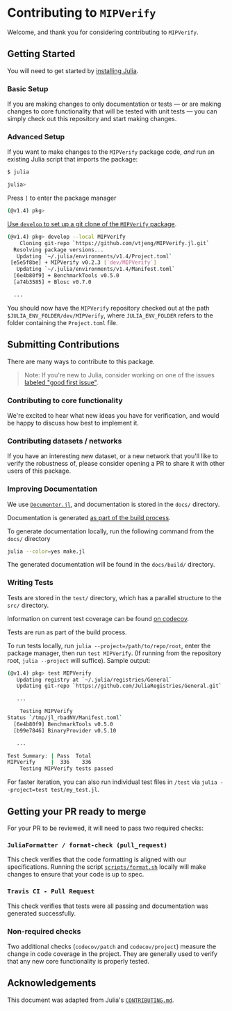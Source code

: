 # Contributing to `MIPVerify`

Welcome, and thank you for considering contributing to `MIPVerify`.

## Getting Started

You will need to get started by [installing Julia](https://julialang.org/downloads/platform/).

### Basic Setup

If you are making changes to only documentation or tests — or are making changes to core
functionality that will be tested with unit tests — you can simply check out this repository and
start making changes.

### Advanced Setup

If you want to make changes to the `MIPVerify` package code, _and_ run an existing Julia script that
imports the package:

```sh
$ julia

julia>
```

Press `]` to enter the package manager

```sh
(@v1.4) pkg>
```

[Use `develop` to set up a git clone of the `MIPVerify` package](https://docs.julialang.org/en/v1/stdlib/Pkg/#Pkg).

```sh
(@v1.4) pkg> develop --local MIPVerify
    Cloning git-repo `https://github.com/vtjeng/MIPVerify.jl.git`
  Resolving package versions...
   Updating `~/.julia/environments/v1.4/Project.toml`
 [e5e5f8be] + MIPVerify v0.2.3 [`dev/MIPVerify`]
   Updating `~/.julia/environments/v1.4/Manifest.toml`
  [6e4b80f9] + BenchmarkTools v0.5.0
  [a74b3585] + Blosc v0.7.0

  ...
```

You should now have the `MIPVerify` repository checked out at the path
`$JULIA_ENV_FOLDER/dev/MIPVerify`, where `JULIA_ENV_FOLDER` refers to the folder containing the
`Project.toml` file.

## Submitting Contributions

There are many ways to contribute to this package.

> Note: If you're new to Julia, consider working on one of the issues
> [labeled "good first issue"](https://github.com/vtjeng/MIPVerify.jl/issues?q=is%3Aissue+is%3Aopen+label%3A%22good+first+issue%22).

### Contributing to core functionality

We're excited to hear what new ideas you have for verification, and would be happy to discuss how
best to implement it.

### Contributing datasets / networks

If you have an interesting new dataset, or a new network that you'll like to verify the robustness
of, please consider opening a PR to share it with other users of this package.

### Improving Documentation

We use [`Documenter.jl`](https://juliadocs.github.io/Documenter.jl/stable/man/guide/), and
documentation is stored in the `docs/` directory.

Documentation is generated
[as part of the build process](https://github.com/vtjeng/MIPVerify.jl/blob/2f2a0918abe28fb5f8b0b14396363c516a9c80c6/.travis.yml#L23-L28).

To generate documentation locally, run the following command from the `docs/` directory

```sh
julia --color=yes make.jl
```

The generated documentation will be found in the `docs/build/` directory.

### Writing Tests

Tests are stored in the `test/` directory, which has a parallel structure to the `src/` directory.

Information on current test coverage can be found
[on codecov](https://codecov.io/github/vtjeng/MIPVerify.jl?branch=master).

Tests are run as part of the build process.

To run tests locally, run `julia --project=/path/to/repo/root`, enter the package manager, then run
`test MIPVerify`. (If running from the repository root, `julia --project` will suffice). Sample
output:

```sh
(@v1.4) pkg> test MIPVerify
   Updating registry at `~/.julia/registries/General`
   Updating git-repo `https://github.com/JuliaRegistries/General.git`

   ...

    Testing MIPVerify
Status `/tmp/jl_rbadNV/Manifest.toml`
  [6e4b80f9] BenchmarkTools v0.5.0
  [b99e7846] BinaryProvider v0.5.10

   ...

Test Summary: | Pass  Total
MIPVerify     |  336    336
    Testing MIPVerify tests passed
```

For faster iteration, you can also run individual test files in `/test` via
`julia --project=test test/my_test.jl`.

## Getting your PR ready to merge

For your PR to be reviewed, it will need to pass two required checks:

### `JuliaFormatter / format-check (pull_request)`

This check verifies that the code formatting is aligned with our specifications. Running the script
[`scripts/format.sh`](scripts/format.sh) locally will make changes to ensure that your code is up to
spec.

### `Travis CI - Pull Request`

This check verifies that tests were all passing and documentation was generated successfully.

### Non-required checks

Two additional checks (`codecov/patch` and `codecov/project`) measure the change in code coverage in
the project. They are generally used to verify that any new core functionality is properly tested.

## Acknowledgements

This document was adapted from Julia's
[`CONTRIBUTING.md`](https://github.com/JuliaLang/julia/blob/master/CONTRIBUTING.md).
